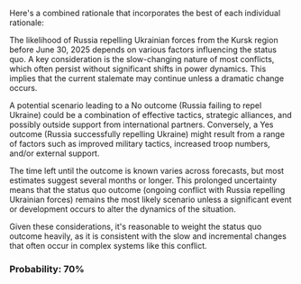 Here's a combined rationale that incorporates the best of each individual rationale:

The likelihood of Russia repelling Ukrainian forces from the Kursk region before June 30, 2025 depends on various factors influencing the status quo. A key consideration is the slow-changing nature of most conflicts, which often persist without significant shifts in power dynamics. This implies that the current stalemate may continue unless a dramatic change occurs.

A potential scenario leading to a No outcome (Russia failing to repel Ukraine) could be a combination of effective tactics, strategic alliances, and possibly outside support from international partners. Conversely, a Yes outcome (Russia successfully repelling Ukraine) might result from a range of factors such as improved military tactics, increased troop numbers, and/or external support.

The time left until the outcome is known varies across forecasts, but most estimates suggest several months or longer. This prolonged uncertainty means that the status quo outcome (ongoing conflict with Russia repelling Ukrainian forces) remains the most likely scenario unless a significant event or development occurs to alter the dynamics of the situation.

Given these considerations, it's reasonable to weight the status quo outcome heavily, as it is consistent with the slow and incremental changes that often occur in complex systems like this conflict.

### Probability: 70%